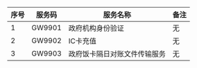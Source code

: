 
|  序号 |服务码   |服务名称|备注|
| ------------ | ------------ |---|---|
|  1 | GW9901  |政府机构身份验证|无 |
|  2 | GW9902  |IC卡充值| 无|
|  3 | GW9903  |政府饭卡隔日对账文件传输服务| 无|

